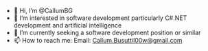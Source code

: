 - 👋 Hi, I’m @CallumBG
- 👀 I’m interested in software development particularly C#.NET development and artificial intelligence
- 🌱 I’m currently seeking a software development position or similar
- 📫 How to reach me: Email: Callum.Busuttil00w@gmail.com

<!---
CallumBG/CallumBG is a ✨ special ✨ repository because its `README.md` (this file) appears on your GitHub profile.
You can click the Preview link to take a look at your changes.
--->
